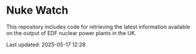 # Nuke Watch

This repository includes code for retrieving the latest information available on the output of EDF nuclear power plants in the UK.

Last updated: 2025-05-17 12:28